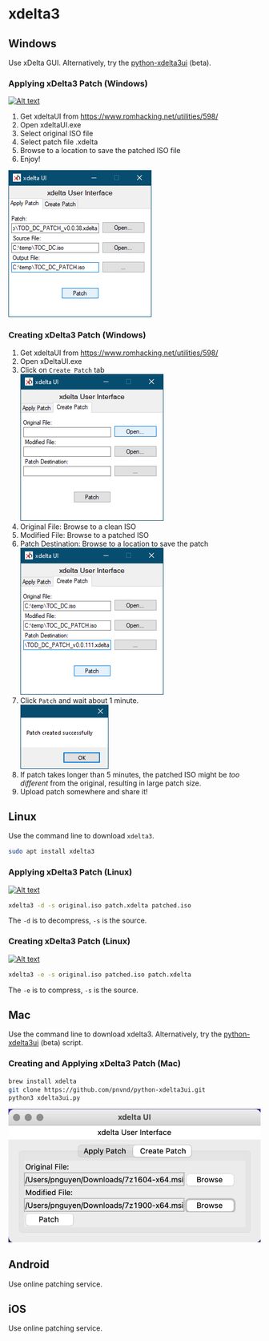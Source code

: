 # xdelta3

## Windows
Use xDelta GUI.  Alternatively, try the [python-xdelta3ui](https://github.com/pnvnd/python-xdelta3ui) (beta).

### Applying xDelta3 Patch (Windows)

[![Alt text](https://img.youtube.com/vi/Kx5pPlKWjQE/0.jpg)](https://www.youtube.com/watch?v=Kx5pPlKWjQE)

1. Get xdeltaUI from https://www.romhacking.net/utilities/598/
1. Open xdeltaUI.exe
1. Select original ISO file
1. Select patch file .xdelta
1. Browse to a location to save the patched ISO file
1. Enjoy!

![alt text](xdelta_patch.png "xdeltaUI patching instructions.")

### Creating xDelta3 Patch (Windows)
1. Get xdeltaUI from https://www.romhacking.net/utilities/598/
1. Open xDeltaUI.exe
1. Click on `Create Patch` tab  
![alt text](xdelta_01.png "Create xdeltaUI patch step 1.")
1. Original File: Browse to a clean ISO
1. Modified File: Browse to a patched ISO
1. Patch Destination: Browse to a location to save the patch  
![alt text](xdelta_02.png "Create xdeltaUI patch step 2.")
1. Click `Patch` and wait about 1 minute.  
![alt text](xdelta_03.png "Create xdeltaUI patch step 3.")
1. If patch takes longer than 5 minutes, the patched ISO might be *too different* from the original, resulting in large patch size.
1. Upload patch somewhere and share it!

## Linux
Use the command line to download `xdelta3`.
```bash
sudo apt install xdelta3
```

### Applying xDelta3 Patch (Linux)

[![Alt text](https://img.youtube.com/vi/bODynsUS8cg/0.jpg)](https://www.youtube.com/watch?v=bODynsUS8cg)

```bash
xdelta3 -d -s original.iso patch.xdelta patched.iso
```

The `-d` is to decompress, `-s` is the source.

### Creating xDelta3 Patch (Linux)

[![Alt text](https://img.youtube.com/vi/SD7f5UPbQTU/0.jpg)](https://www.youtube.com/watch?v=SD7f5UPbQTU)

```bash
xdelta3 -e -s original.iso patched.iso patch.xdelta
```
The `-e` is to compress, `-s` is the source.

## Mac
Use the command line to download xdelta3.  Alternatively, try the [python-xdelta3ui](https://github.com/pnvnd/python-xdelta3ui) (beta) script.

### Creating and Applying xDelta3 Patch (Mac)

```zsh
brew install xdelta
git clone https://github.com/pnvnd/python-xdelta3ui.git
python3 xdelta3ui.py
```

![](https://raw.githubusercontent.com/pnvnd/python-xdelta3ui/main/xdelta3ui_03.png)

## Android
Use online patching service.

## iOS
Use online patching service.